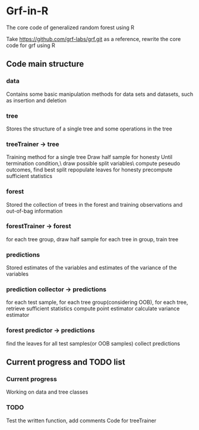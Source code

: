 # Grf-in-R
The core code of generalized random forest using R

Take https://github.com/grf-labs/grf.git as a reference, rewrite the core code for grf using R

## Code main structure
### data
Contains some basic manipulation methods for data sets and datasets, such as insertion and deletion

### tree
Stores the structure of a single tree and some operations in the tree

### treeTrainer -> tree
Training method for a single tree
Draw half sample for honesty
Until termination condition,\\
  draw possible split variables\\
  compute peseudo outcomes,
  find best split
 repopulate leaves for honesty
 precompute sufficient statistics

### forest 
Stored the collection of trees in the forest and training observations and out-of-bag information

### forestTrainer -> forest
for each tree group,
  draw half sample
  for each tree in group,
   train tree
   
### predictions
Stored estimates of the variables and estimates of the variance of the variables

### prediction collector -> predictions
for each test sample,
 for each tree group(considering OOB),
  for each tree,
    retrieve sufficient statistics
 compute point estimator
 calculate variance estimator
 
### forest predictor -> predictions
find the leaves for all test samples(or OOB samples)
collect predictions


## Current progress and TODO list
### Current progress
Working on data and tree classes

### TODO
Test the written function, add comments
Code for treeTrainer

